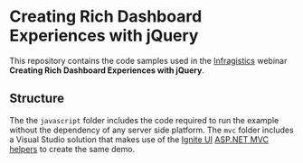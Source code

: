 # Creating Rich Dashboard Experiences with jQuery

This repository contains the code samples used in the [Infragistics](http://www.infragistics.com) webinar **Creating Rich Dashboard Experiences with jQuery**.

## Structure
The the `javascript` folder includes the code required to run the example without the dependency of any server side platform. The `mvc` folder includes a Visual Studio solution that makes use of the [Ignite UI](http://www.igniteui.com) [ASP.NET MVC helpers](http://www.igniteui.com/help/iggrid-developing-asp-net-mvc-applications-with-iggrid) to create the same demo.